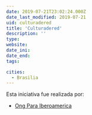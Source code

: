 ```yaml
---
date: 2019-07-21T23:02:24.000Z
date_last_modified: 2019-07-21
uid: culturadered
title: 'Culturadered'
description: ''
type: 
website: 
date_ini: 
date_end: 
tags:

cities: 
  - Brasilia
---
```


Esta iniciativa fue realizada por:

- [Ong Para Iberoamerica](/organizaciones/ong-para-iberoamerica)
